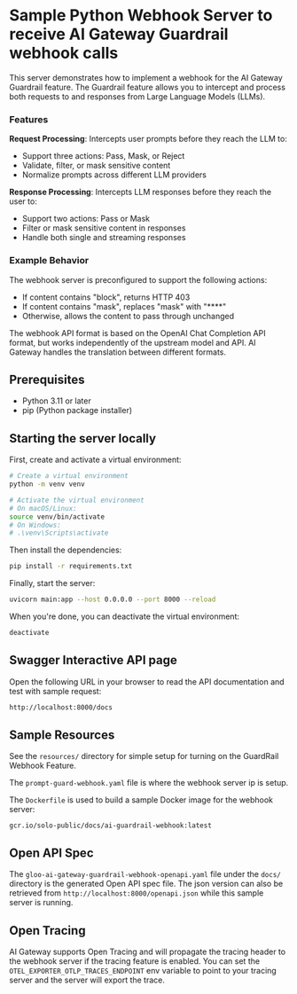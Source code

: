 # Sample Python Webhook Server to receive AI Gateway Guardrail webhook calls

This server demonstrates how to implement a webhook for the AI Gateway Guardrail feature. The Guardrail feature allows you to intercept and process both requests to and responses from Large Language Models (LLMs).

### Features

**Request Processing**: Intercepts user prompts before they reach the LLM to:
  - Support three actions: Pass, Mask, or Reject
  - Validate, filter, or mask sensitive content
  - Normalize prompts across different LLM providers

**Response Processing**: Intercepts LLM responses before they reach the user to:
  - Support two actions: Pass or Mask
  - Filter or mask sensitive content in responses
  - Handle both single and streaming responses

### Example Behavior

The webhook server is preconfigured to support the following actions:

- If content contains "block", returns HTTP 403
- If content contains "mask", replaces "mask" with "****"
- Otherwise, allows the content to pass through unchanged

The webhook API format is based on the OpenAI Chat Completion API format, but works independently of the upstream model and API. AI Gateway handles the translation between different formats.

## Prerequisites

- Python 3.11 or later
- pip (Python package installer)

## Starting the server locally

First, create and activate a virtual environment:

```bash
# Create a virtual environment
python -m venv venv

# Activate the virtual environment
# On macOS/Linux:
source venv/bin/activate
# On Windows:
# .\venv\Scripts\activate
```

Then install the dependencies:

```bash
pip install -r requirements.txt
```

Finally, start the server:

```bash
uvicorn main:app --host 0.0.0.0 --port 8000 --reload
```

When you're done, you can deactivate the virtual environment:

```bash
deactivate
```

## Swagger Interactive API page

Open the following URL in your browser to read the API documentation and test with sample request:

```bash
http://localhost:8000/docs
```

## Sample Resources

See the `resources/` directory for simple setup for turning on the GuardRail Webhook Feature.

The `prompt-guard-webhook.yaml` file is where the webhook server ip is setup.

The `Dockerfile` is used to build a sample Docker image for the webhook server:

```
gcr.io/solo-public/docs/ai-guardrail-webhook:latest
```

## Open API Spec

The `gloo-ai-gateway-guardrail-webhook-openapi.yaml` file under the `docs/` directory is the generated Open API spec file. The json version can also be retrieved from `http://localhost:8000/openapi.json` while this sample server is running.

## Open Tracing

AI Gateway supports Open Tracing and will propagate the tracing header to the webhook server if the tracing feature is enabled. You can set the `OTEL_EXPORTER_OTLP_TRACES_ENDPOINT` env variable to point to your tracing server and the server will export the trace.
